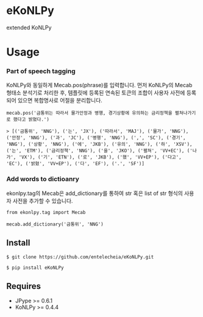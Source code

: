 # eKoNLPy
extended KoNLPy

# Usage

### Part of speech tagging

KoNLPy와 동일하게 Mecab.pos(phrase)를 입력합니다.
먼저 KoNLPy의 Mecab 형태소 분석기로 처리한 후,
템플릿에 등록된 연속된 토큰의 조합이 사용자 사전에 등록되어 있으면
복합명사로 어절을 분리합니다.

    mecab.pos('금통위는 따라서 물가안정과 병행, 경기상황에 유의하는 금리정책을 펼쳐나가기로 했다고 밝혔다.')

    > [('금통위', 'NNG'), ('는', 'JX'), ('따라서', 'MAJ'), ('물가', 'NNG'), ('안정', 'NNG'), ('과', 'JC'), ('병행', 'NNG'), (',', 'SC'), ('경기', 'NNG'), ('상황', 'NNG'), ('에', 'JKB'), ('유의', 'NNG'), ('하', 'XSV'), ('는', 'ETM'), ('금리정책', 'NNG'), ('을', 'JKO'), ('펼쳐', 'VV+EC'), ('나가', 'VX'), ('기', 'ETN'), ('로', 'JKB'), ('했', 'VV+EP'), ('다고', 'EC'), ('밝혔', 'VV+EP'), ('다', 'EF'), ('.', 'SF')]

### Add words to dictioanry

ekonlpy.tag의 Mecab은 add_dictionary를 통하여 str 혹은 list of str 형식의 사용자 사전을 추가할 수 있습니다.

    from ekonlpy.tag import Mecab

    mecab.add_dictionary('금통위', 'NNG')

## Install

    $ git clone https://github.com/entelecheia/eKoNLPy.git

    $ pip install eKoNLPy

## Requires

- JPype >= 0.6.1
- KoNLPy >= 0.4.4
